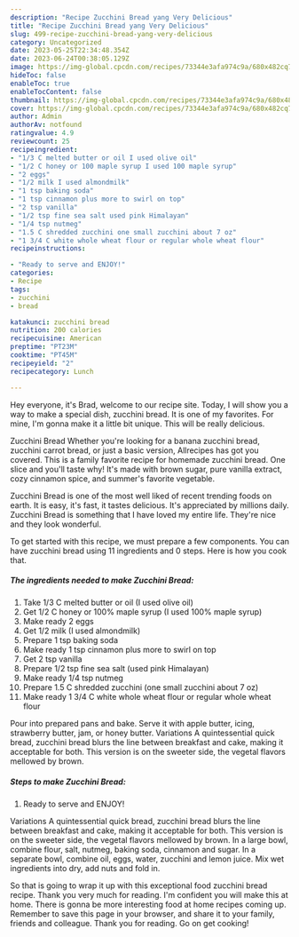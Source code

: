 ```yaml
---
description: "Recipe Zucchini Bread yang Very Delicious"
title: "Recipe Zucchini Bread yang Very Delicious"
slug: 499-recipe-zucchini-bread-yang-very-delicious
category: Uncategorized
date: 2023-05-25T22:34:48.354Z
date: 2023-06-24T00:38:05.129Z
image: https://img-global.cpcdn.com/recipes/73344e3afa974c9a/680x482cq70/zucchini-bread-recipe-main-photo.jpg
hideToc: false
enableToc: true
enableTocContent: false
thumbnail: https://img-global.cpcdn.com/recipes/73344e3afa974c9a/680x482cq70/zucchini-bread-recipe-main-photo.jpg
cover: https://img-global.cpcdn.com/recipes/73344e3afa974c9a/680x482cq70/zucchini-bread-recipe-main-photo.jpg
author: Admin
authorAv: notfound
ratingvalue: 4.9
reviewcount: 25
recipeingredient:
- "1/3 C melted butter or oil I used olive oil"
- "1/2 C honey or 100 maple syrup I used 100 maple syrup"
- "2 eggs"
- "1/2 milk I used almondmilk"
- "1 tsp baking soda"
- "1 tsp cinnamon plus more to swirl on top"
- "2 tsp vanilla"
- "1/2 tsp fine sea salt used pink Himalayan"
- "1/4 tsp nutmeg"
- "1.5 C shredded zucchini one small zucchini about 7 oz"
- "1 3/4 C white whole wheat flour or regular whole wheat flour"
recipeinstructions:

- "Ready to serve and ENJOY!"
categories:
- Recipe
tags:
- zucchini
- bread

katakunci: zucchini bread 
nutrition: 200 calories
recipecuisine: American
preptime: "PT23M"
cooktime: "PT45M"
recipeyield: "2"
recipecategory: Lunch

---
```



Hey everyone, it's Brad, welcome to our recipe site. Today, I will show you a way to make a special dish, zucchini bread. It is one of my favorites. For mine, I'm gonna make it a little bit unique. This will be really delicious.

Zucchini Bread Whether you&#39;re looking for a banana zucchini bread, zucchini carrot bread, or just a basic version, Allrecipes has got you covered. This is a family favorite recipe for homemade zucchini bread. One slice and you&#39;ll taste why! It&#39;s made with brown sugar, pure vanilla extract, cozy cinnamon spice, and summer&#39;s favorite vegetable.

Zucchini Bread is one of the most well liked of recent trending foods on earth. It is easy, it's fast, it tastes delicious. It's appreciated by millions daily. Zucchini Bread is something that I have loved my entire life. They're nice and they look wonderful.


To get started with this recipe, we must prepare a few components. You can have zucchini bread using 11 ingredients and 0 steps. Here is how you cook that.

<!--inarticleads1-->

##### The ingredients needed to make Zucchini Bread:

1. Take 1/3 C melted butter or oil (I used olive oil)
1. Get 1/2 C honey or 100% maple syrup (I used 100% maple syrup)
1. Make ready 2 eggs
1. Get 1/2 milk (I used almondmilk)
1. Prepare 1 tsp baking soda
1. Make ready 1 tsp cinnamon plus more to swirl on top
1. Get 2 tsp vanilla
1. Prepare 1/2 tsp fine sea salt (used pink Himalayan)
1. Make ready 1/4 tsp nutmeg
1. Prepare 1.5 C shredded zucchini (one small zucchini about 7 oz)
1. Make ready 1 3/4 C white whole wheat flour or regular whole wheat flour


Pour into prepared pans and bake. Serve it with apple butter, icing, strawberry butter, jam, or honey butter. Variations A quintessential quick bread, zucchini bread blurs the line between breakfast and cake, making it acceptable for both. This version is on the sweeter side, the vegetal flavors mellowed by brown. 

<!--inarticleads2-->

##### Steps to make Zucchini Bread:


1. Ready to serve and ENJOY!

Variations A quintessential quick bread, zucchini bread blurs the line between breakfast and cake, making it acceptable for both. This version is on the sweeter side, the vegetal flavors mellowed by brown. In a large bowl, combine flour, salt, nutmeg, baking soda, cinnamon and sugar. In a separate bowl, combine oil, eggs, water, zucchini and lemon juice. Mix wet ingredients into dry, add nuts and fold in. 

So that is going to wrap it up with this exceptional food zucchini bread recipe. Thank you very much for reading. I'm confident you will make this at home. There is gonna be more interesting food at home recipes coming up. Remember to save this page in your browser, and share it to your family, friends and colleague. Thank you for reading. Go on get cooking!
